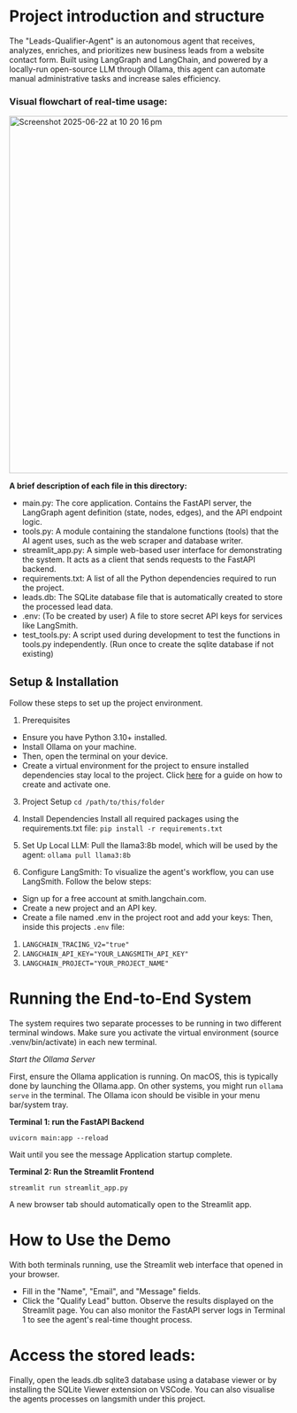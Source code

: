 # Project introduction and structure
The "Leads-Qualifier-Agent" is an autonomous agent that receives, analyzes, enriches, and prioritizes new business leads from a website contact form. Built using LangGraph and LangChain, and powered by a locally-run open-source LLM through Ollama, this agent can automate manual administrative tasks and increase sales efficiency.

### Visual flowchart of real-time usage:
<img width="645" alt="Screenshot 2025-06-22 at 10 20 16 pm" src="https://github.com/user-attachments/assets/170d8018-6c93-43e1-bc03-865e531450fc" />


**A brief description of each file in this directory:**
- main.py: The core application. Contains the FastAPI server, the LangGraph agent definition (state, nodes, edges), and the API endpoint logic.
- tools.py: A module containing the standalone functions (tools) that the AI agent uses, such as the web scraper and database writer.
- streamlit_app.py: A simple web-based user interface for demonstrating the system. It acts as a client that sends requests to the FastAPI backend.
- requirements.txt: A list of all the Python dependencies required to run the project.
- leads.db: The SQLite database file that is automatically created to store the processed lead data.
- .env: (To be created by user) A file to store secret API keys for services like LangSmith.
- test_tools.py: A script used during development to test the functions in tools.py independently. (Run once to create the sqlite database if not existing)


## Setup & Installation

Follow these steps to set up the project environment.
1. Prerequisites
- Ensure you have Python 3.10+ installed.
- Install Ollama on your machine.
- Then, open the terminal on your device.
- Create a virtual environment for the project to ensure installed dependencies stay local to the project. Click [here](https://python.land/virtual-environments/virtualenv) for a guide on how to create and activate one.

3. Project Setup
`cd /path/to/this/folder`

4. Install Dependencies
Install all required packages using the requirements.txt file: `pip install -r requirements.txt`

4. Set Up Local LLM: Pull the llama3:8b model, which will be used by the agent: `ollama pull llama3:8b`

5. Configure LangSmith:
To visualize the agent's workflow, you can use LangSmith. Follow the below steps:
- Sign up for a free account at smith.langchain.com.
- Create a new project and an API key.
- Create a file named .env in the project root and add your keys:
Then, inside this projects `.env` file:
1. `LANGCHAIN_TRACING_V2="true"`
2. `LANGCHAIN_API_KEY="YOUR_LANGSMITH_API_KEY"`
3. `LANGCHAIN_PROJECT="YOUR_PROJECT_NAME"`

# Running the End-to-End System

The system requires two separate processes to be running in two different terminal windows. Make sure you activate the virtual environment (source .venv/bin/activate) in each new terminal.

*Start the Ollama Server*

First, ensure the Ollama application is running. On macOS, this is typically done by launching the Ollama.app. On other systems, you might run `ollama serve` in the terminal. The Ollama icon should be visible in your menu bar/system tray.

**Terminal 1: run the FastAPI Backend**

`uvicorn main:app --reload`

Wait until you see the message Application startup complete.

**Terminal 2: Run the Streamlit Frontend**

`streamlit run streamlit_app.py`

A new browser tab should automatically open to the Streamlit app.

# How to Use the Demo
With both terminals running, use the Streamlit web interface that opened in your browser.
- Fill in the "Name", "Email", and "Message" fields.
- Click the "Qualify Lead" button.
Observe the results displayed on the Streamlit page. You can also monitor the FastAPI server logs in Terminal 1 to see the agent's real-time thought process.

# Access the stored leads:
Finally, open the leads.db sqlite3 database using a database viewer or by installing the SQLite Viewer extension on VSCode.
You can also visualise the agents processes on langsmith under this project.
